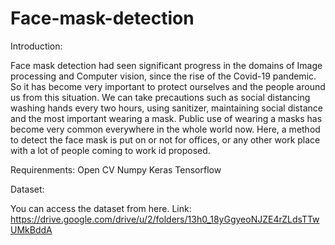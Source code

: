 # Face-mask-detection

Introduction:

Face mask detection had seen significant progress in the domains of Image processing and Computer vision, since the rise of the Covid-19 pandemic. So it has become very important to protect ourselves and the people around us from this situation. We can take precautions such as social distancing washing hands every two hours, using sanitizer, maintaining social distance and the most important wearing a mask. Public use of wearing a masks has become very common everywhere in the whole world now. Here, a method to detect the face mask is put on or not for offices, or any other work place with a lot of people coming to work id proposed.

Requirenments:
Open CV
Numpy
Keras
Tensorflow

Dataset: 

You can access the dataset from here. 
Link: https://drive.google.com/drive/u/2/folders/13h0_18yGgyeoNJZE4rZLdsTTwUMkBddA

